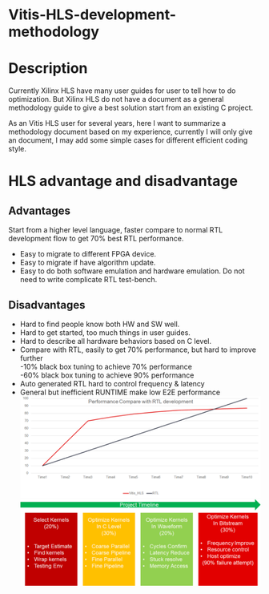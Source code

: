 # Vitis-HLS-development-methodology
# Description
Currently Xilinx HLS have many user guides for user to tell how to do optimization. But Xilinx HLS do not have a document as a general methodology guide to give a best solution start from an existing C project.

As an Vitis HLS user for several years, here I want to summarize a methodology document based on my experience, currently I will only give an document, I may add some simple cases for different efficient coding style.

# HLS advantage and disadvantage
## Advantages
Start from a higher level language, faster compare to normal RTL development flow to get 70% best RTL performance.
* Easy to migrate to different FPGA device.
* Easy to migrate if have algorithm update.
* Easy to do both software emulation and hardware emulation. Do not need to write complicate RTL test-bench. 
## Disadvantages
* Hard to find people know both HW and SW well.
* Hard to get started, too much things in user guides.
* Hard to describe all hardware behaviors based on C level.
* Compare with RTL, easily to get 70% performance, but hard to improve further  
  -10% black box tuning to achieve 70% performance  
  -60% black box tuning to achieve 90% performance
* Auto generated RTL hard to control frequency & latency
* General but inefficient RUNTIME make low E2E performance  
![HLS vs. RTL](https://github.com/huhanvictory/Vitis-HLS-development-methodology/blob/main/doc/RTL%20VS%20HLS.png)
![Project Timeline](https://github.com/huhanvictory/Vitis-HLS-development-methodology/blob/main/doc/project_timeline.png)
